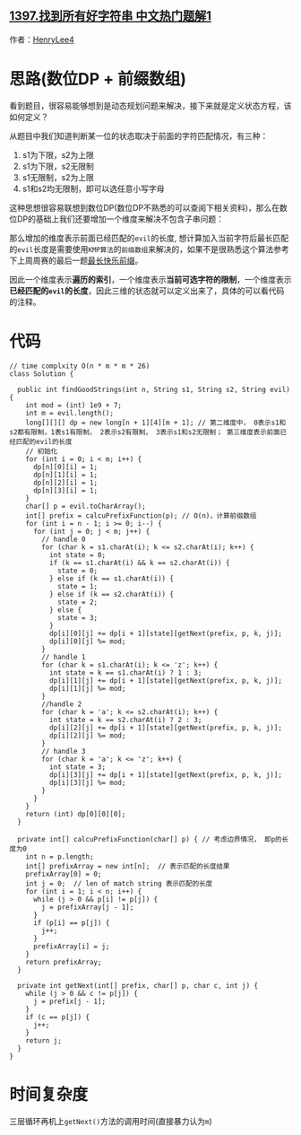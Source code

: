## [1397.找到所有好字符串 中文热门题解1](https://leetcode.cn/problems/find-all-good-strings/solutions/100000/shu-wei-dp-kmpqian-zhui-shu-zu-java-by-henrylee4)

作者：[HenryLee4](https://leetcode.cn/u/HenryLee4)

# 思路(数位DP + 前缀数组)
看到题目，很容易能够想到是动态规划问题来解决，接下来就是定义状态方程，该如何定义？

从题目中我们知道判断某一位的状态取决于前面的字符匹配情况，有三种：
1. s1为下限，s2为上限 
2. s1为下限，s2无限制
3. s1无限制，s2为上限
4. s1和s2均无限制，即可以选任意小写字母

这种思想很容易联想到数位DP(数位DP不熟悉的可以查阅下相关资料)，那么在数位DP的基础上我们还要增加一个维度来解决不包含子串问题：

那么增加的维度表示前面已经匹配的`evil`的长度, 想计算加入当前字符后最长匹配的`evil`长度是需要使用`KMP算法`的`前缀数组`来解决的，如果不是很熟悉这个算法参考下上周周赛的最后一题[最长快乐前缀](https://leetcode-cn.com/problems/longest-happy-prefix/)。

因此一个维度表示**遍历的索引**，一个维度表示**当前可选字符的限制**，一个维度表示**已经匹配的`evil`的长度**，因此三维的状态就可以定义出来了，具体的可以看代码的注释。

# 代码
```
// time complxity O(n * m * m * 26)
class Solution {

  public int findGoodStrings(int n, String s1, String s2, String evil) {
    int mod = (int) 1e9 + 7;
    int m = evil.length();
    long[][][] dp = new long[n + 1][4][m + 1]; // 第二维度中， 0表示s1和s2都有限制，1表s1有限制， 2表示s2有限制， 3表示s1和s2无限制； 第三维度表示前面已经匹配的evil的长度
    // 初始化
    for (int i = 0; i < m; i++) {
      dp[n][0][i] = 1;
      dp[n][1][i] = 1;
      dp[n][2][i] = 1;
      dp[n][3][i] = 1;
    }
    char[] p = evil.toCharArray();
    int[] prefix = calcuPrefixFunction(p); // O(n)，计算前缀数组
    for (int i = n - 1; i >= 0; i--) {
      for (int j = 0; j < m; j++) {
        // handle 0
        for (char k = s1.charAt(i); k <= s2.charAt(i); k++) {
          int state = 0;
          if (k == s1.charAt(i) && k == s2.charAt(i)) {
            state = 0;
          } else if (k == s1.charAt(i)) {
            state = 1;
          } else if (k == s2.charAt(i)) {
            state = 2;
          } else {
            state = 3;
          }
          dp[i][0][j] += dp[i + 1][state][getNext(prefix, p, k, j)];
          dp[i][0][j] %= mod;
        }
        // handle 1
        for (char k = s1.charAt(i); k <= 'z'; k++) {
          int state = k == s1.charAt(i) ? 1 : 3;
          dp[i][1][j] += dp[i + 1][state][getNext(prefix, p, k, j)];
          dp[i][1][j] %= mod;
        }
        //handle 2
        for (char k = 'a'; k <= s2.charAt(i); k++) {
          int state = k == s2.charAt(i) ? 2 : 3;
          dp[i][2][j] += dp[i + 1][state][getNext(prefix, p, k, j)];
          dp[i][2][j] %= mod;
        }
        // handle 3
        for (char k = 'a'; k <= 'z'; k++) {
          int state = 3;
          dp[i][3][j] += dp[i + 1][state][getNext(prefix, p, k, j)];
          dp[i][3][j] %= mod;
        }
      }
    }
    return (int) dp[0][0][0];
  }

  private int[] calcuPrefixFunction(char[] p) { // 考虑边界情况， 即p的长度为0
    int n = p.length;
    int[] prefixArray = new int[n];  // 表示匹配的长度结果
    prefixArray[0] = 0;
    int j = 0;  // len of match string 表示匹配的长度
    for (int i = 1; i < n; i++) {
      while (j > 0 && p[i] != p[j]) {
        j = prefixArray[j - 1];
      }
      if (p[i] == p[j]) {
        j++;
      }
      prefixArray[i] = j;
    }
    return prefixArray;
  }

  private int getNext(int[] prefix, char[] p, char c, int j) {
    while (j > 0 && c != p[j]) {
      j = prefix[j - 1];
    }
    if (c == p[j]) {
      j++;
    }
    return j;
  }
}

```

# 时间复杂度
三层循环再机上`getNext()`方法的调用时间(直接暴力认为`m`)